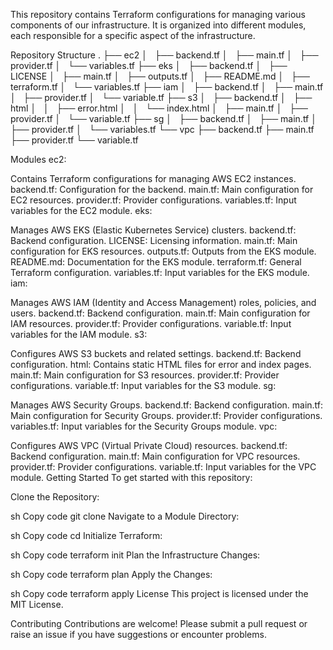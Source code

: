 This repository contains Terraform configurations for managing various components of our infrastructure. It is organized into different modules, each responsible for a specific aspect of the infrastructure.

Repository Structure
.
├── ec2
│   ├── backend.tf
│   ├── main.tf
│   ├── provider.tf
│   └── variables.tf
├── eks
│   ├── backend.tf
│   ├── LICENSE
│   ├── main.tf
│   ├── outputs.tf
│   ├── README.md
│   ├── terraform.tf
│   └── variables.tf
├── iam
│   ├── backend.tf
│   ├── main.tf
│   ├── provider.tf
│   └── variable.tf
├── s3
│   ├── backend.tf
│   ├── html
│   │   ├── error.html
│   │   └── index.html
│   ├── main.tf
│   ├── provider.tf
│   └── variable.tf
├── sg
│   ├── backend.tf
│   ├── main.tf
│   ├── provider.tf
│   └── variables.tf
└── vpc
    ├── backend.tf
    ├── main.tf
    ├── provider.tf
    └── variable.tf

Modules
ec2:

Contains Terraform configurations for managing AWS EC2 instances.
backend.tf: Configuration for the backend.
main.tf: Main configuration for EC2 resources.
provider.tf: Provider configurations.
variables.tf: Input variables for the EC2 module.
eks:

Manages AWS EKS (Elastic Kubernetes Service) clusters.
backend.tf: Backend configuration.
LICENSE: Licensing information.
main.tf: Main configuration for EKS resources.
outputs.tf: Outputs from the EKS module.
README.md: Documentation for the EKS module.
terraform.tf: General Terraform configuration.
variables.tf: Input variables for the EKS module.
iam:

Manages AWS IAM (Identity and Access Management) roles, policies, and users.
backend.tf: Backend configuration.
main.tf: Main configuration for IAM resources.
provider.tf: Provider configurations.
variable.tf: Input variables for the IAM module.
s3:

Configures AWS S3 buckets and related settings.
backend.tf: Backend configuration.
html: Contains static HTML files for error and index pages.
main.tf: Main configuration for S3 resources.
provider.tf: Provider configurations.
variable.tf: Input variables for the S3 module.
sg:

Manages AWS Security Groups.
backend.tf: Backend configuration.
main.tf: Main configuration for Security Groups.
provider.tf: Provider configurations.
variables.tf: Input variables for the Security Groups module.
vpc:

Configures AWS VPC (Virtual Private Cloud) resources.
backend.tf: Backend configuration.
main.tf: Main configuration for VPC resources.
provider.tf: Provider configurations.
variable.tf: Input variables for the VPC module.
Getting Started
To get started with this repository:

Clone the Repository:

sh
Copy code
git clone <repository-url>
Navigate to a Module Directory:

sh
Copy code
cd <module-name>
Initialize Terraform:

sh
Copy code
terraform init
Plan the Infrastructure Changes:

sh
Copy code
terraform plan
Apply the Changes:

sh
Copy code
terraform apply
License
This project is licensed under the MIT License.

Contributing
Contributions are welcome! Please submit a pull request or raise an issue if you have suggestions or encounter problems.

